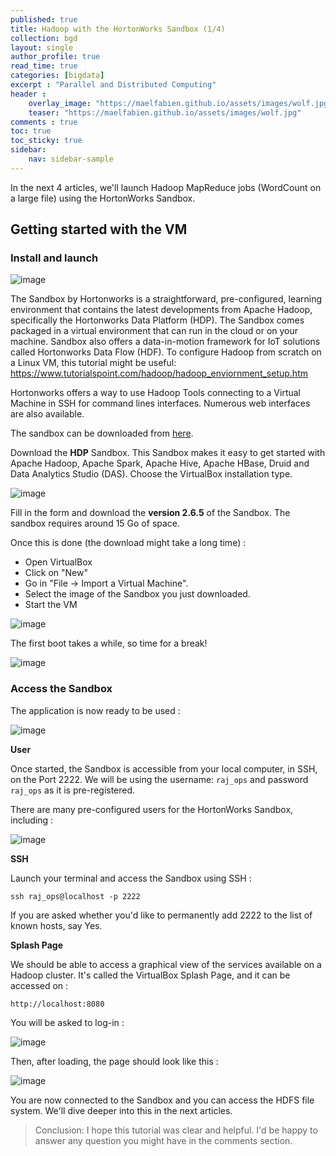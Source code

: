 ```yaml
---
published: true
title: Hadoop with the HortonWorks Sandbox (1/4)
collection: bgd
layout: single
author_profile: true
read_time: true
categories: [bigdata]
excerpt : "Parallel and Distributed Computing"
header :
    overlay_image: "https://maelfabien.github.io/assets/images/wolf.jpg"
    teaser: "https://maelfabien.github.io/assets/images/wolf.jpg"
comments : true
toc: true
toc_sticky: true
sidebar:
    nav: sidebar-sample
---
```


In the next 4 articles, we'll launch Hadoop MapReduce jobs (WordCount on a large file) using the HortonWorks Sandbox.

## Getting started with the VM

### Install and launch

![image](https://maelfabien.github.io/assets/images/Hadoop/hort.jpg)

The Sandbox by Hortonworks is a straightforward, pre-configured, learning environment that contains the latest developments from Apache Hadoop, specifically the Hortonworks Data Platform (HDP). The Sandbox comes packaged in a virtual environment that can run in the cloud or on your machine. Sandbox also offers a data-in-motion framework for IoT solutions called Hortonworks Data Flow (HDF). To configure Hadoop from scratch on a Linux VM, this tutorial might be useful: https://www.tutorialspoint.com/hadoop/hadoop_enviornment_setup.htm


Hortonworks offers a way to use Hadoop Tools connecting to a Virtual Machine in SSH for command lines interfaces. Numerous web interfaces are also available. 

The sandbox can be downloaded from [here](https://www.cloudera.com/downloads/hortonworks-sandbox.html).

Download the **HDP** Sandbox. This Sandbox makes it easy to get started with Apache Hadoop, Apache Spark, Apache Hive, Apache HBase, Druid and Data Analytics Studio (DAS). Choose the VirtualBox installation type.

![image](https://maelfabien.github.io/assets/images/Hadoop/26.jpg)

Fill in the form and download the **version 2.6.5** of the Sandbox. The sandbox requires around 15 Go of space.

Once this is done (the download might take a long time) :
- Open VirtualBox
- Click on "New"
- Go in "File -> Import a Virtual Machine".
- Select the image of the Sandbox you just downloaded.
- Start the VM

![image](https://maelfabien.github.io/assets/images/Hadoop/33.jpg)

The first boot takes a while, so time for a break!

![image](https://maelfabien.github.io/assets/images/Hadoop/28.jpg)

### Access the Sandbox

The application is now ready to be used :

![image](https://maelfabien.github.io/assets/images/Hadoop/29.jpg)

**User** 

Once started, the Sandbox is accessible from your local computer, in SSH, on the Port 2222. We will be using the username: `raj_ops` and password `raj_ops` as it is pre-registered. 

There are many pre-configured users for the HortonWorks Sandbox, including :

![image](https://maelfabien.github.io/assets/images/Hadoop/27.jpg)

**SSH**

Launch your terminal and access the Sandbox using SSH :

`ssh raj_ops@localhost -p 2222`

If you are asked whether you'd like to permanently add 2222 to the list of known hosts, say Yes.

**Splash Page**

We should be able to access a graphical view of the services available on a Hadoop cluster. It's called the VirtualBox Splash Page, and it can be accessed on :

`http://localhost:8080`

You will be asked to log-in :

![image](https://maelfabien.github.io/assets/images/Hadoop/34.jpg)

Then, after loading, the page should look like this :

![image](https://maelfabien.github.io/assets/images/Hadoop/35.jpg)

You are now connected to the Sandbox and you can access the HDFS file system. We'll dive deeper into this in the next articles.

> Conclusion: I hope this tutorial was clear and helpful. I'd be happy to answer any question you might have in the comments section.